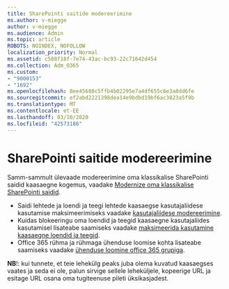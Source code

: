 ```yaml
---
title: SharePointi saitide modereerimine
ms.author: v-miegge
author: v-miegge
ms.audience: Admin
ms.topic: article
ROBOTS: NOINDEX, NOFOLLOW
localization_priority: Normal
ms.assetid: c508f18f-7e74-43ac-bc93-22c71642d454
ms.collection: Adm_O365
ms.custom:
- "9000153"
- "1692"
ms.openlocfilehash: 8ee45688c5ffb4b02295e7a4df655c6e3a8dd6fe
ms.sourcegitcommit: ef2abd2221398dea14e9bdbd19bf6ac3823a5f9b
ms.translationtype: MT
ms.contentlocale: et-EE
ms.lasthandoff: 03/10/2020
ms.locfileid: "42573186"
---
```

# <a name="modernize-your-sharepoint-sites"></a>SharePointi saitide modereerimine

Samm-sammult ülevaade modereerimine oma klassikalise SharePointi saidid kaasaegne kogemus, vaadake [Modernize oma klassikalise SharePointi saidid](https://docs.microsoft.com/sharepoint/dev/transform/modernize-classic-sites).

* Saidi lehtede ja loendi ja teegi lehtede kaasaegse kasutajaliidese kasutamise maksimeerimiseks vaadake [kasutajaliidese modereerimine](https://docs.microsoft.com/sharepoint/dev/transform/modernize-userinterface).
* Kuidas blokeeringu oma loendid ja teegid kaasaegne kasutajaliides kasutamisel lisateabe saamiseks vaadake [maksimeerida kasutamine kaasaegne loendid ja teegid](https://docs.microsoft.com/sharepoint/dev/transform/modernize-userinterface-lists-and-libraries).
* Office 365 rühma ja rühmaga ühenduse loomise kohta lisateabe saamiseks vaadake [ühenduse loomine office 365 grupiga](https://docs.microsoft.com/sharepoint/dev/transform/modernize-connect-to-office365-group).

**NB**!: kui tunnete, et teie lehekülg peaks juba olema kuvatud kaasaegses vaates ja seda ei ole, palun sirvige sellele leheküljele, kopeerige URL ja esitage URL osana oma tugiteenuse pileti üksikasjadest.
